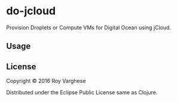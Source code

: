 # do-jcloud

Provision Droplets or Compute VMs for Digital Ocean using jCloud.

## Usage

## License

Copyright © 2016 Roy Varghese

Distributed under the Eclipse Public License same as Clojure.

